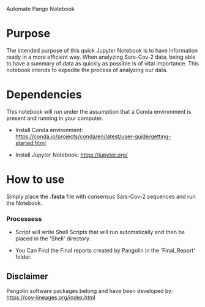 Automate Pango Notebook

# Purpose 

The intended purpose of this quick Jupyter Notebook is to have information ready in a more efficient way.  When analyzing Sars-Cov-2 data, being able to have a summary of data as quickly as possible is of vital importance. 
This notebook intends to expedite the process of analyzing our data.

# Dependencies 

This notebook will run under the assumption that a Conda environment is present and running in your computer.  

* Install Conda environment: https://conda.io/projects/conda/en/latest/user-guide/getting-started.html

* Install Jupyter Notebook: https://jupyter.org/

# How to use 

Simply place the **.fasta** file with consensus Sars-Cov-2 sequences and run the Notebook. 

### Processess 

* Script will write Shell Scripts that will run automatically and then be placed in the 'Shell' directory. 


* You Can Find the Final reports created by Pangolin in the 'Final_Report' folder. 



## Disclaimer 
Pangolin software packages belong and have been developed by: 
https://cov-lineages.org/index.html

